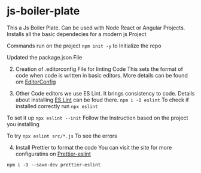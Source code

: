 # js-boiler-plate
This a Js Boiler Plate. Can be used with Node React or Angular Projects. 
Installs all the basic dependecies for a modern js Project

Commands run on the project 
    `npm init -y`   to Initialize the repo

Updated the package.json File

2. Creation of .editorconfig File for linting Code
This sets the format of code when code is written in basic editors. More details can be found om [EditorConfig](https://editorconfig.org/)

3. Other Code editors we use ES Lint. It brings consistency to code. 
Details about installing [ES Lint](https://eslint.org/) can be foud there.
`npm i -D eslint` 
To check if installed correctly run  `npx eslint` 


To set it up `npx eslint --init`  Follow the Instruction based on the project you installing

To try `npx eslint src/*.js`  To see the errors 

4. Install Prettier to format the code 
You can visit the site for more configuratins on [Prettier-eslint](https://github.com/prettier/prettier-eslint)

`npm i -D --save-dev prettier-eslint` 


